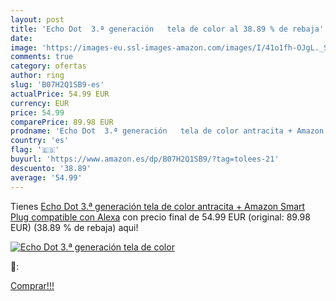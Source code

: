 ```yaml
---
layout: post
title: 'Echo Dot  3.ª generación   tela de color al 38.89 % de rebaja'
date: 
image: 'https://images-eu.ssl-images-amazon.com/images/I/41o1fh-OJgL._SL200_.jpg'
comments: true
category: ofertas
author: ring
slug: 'B07H2Q1SB9-es'
actualPrice: 54.99 EUR
currency: EUR
price: 54.99
comparePrice: 89.98 EUR
prodname: 'Echo Dot  3.ª generación   tela de color antracita + Amazon Smart Plug  compatible con Alexa'
country: 'es'
flag: '🇪🇸'
buyurl: 'https://www.amazon.es/dp/B07H2Q1SB9/?tag=tolees-21'
descuento: '38.89'
average: '54.99'
---
```


Tienes [Echo Dot  3.ª generación   tela de color antracita + Amazon Smart Plug  compatible con Alexa](https://www.amazon.es/dp/B07H2Q1SB9/?tag=tolees-21) con precio final de  54.99 EUR (original: 89.98 EUR) (38.89 %  de rebaja) aqui!

[![Echo Dot  3.ª generación   tela de color](https://images-eu.ssl-images-amazon.com/images/I/41o1fh-OJgL._SL200_.jpg)](https://www.amazon.es/dp/B07H2Q1SB9/?tag=tolees-21)

🔎:


[Comprar!!!](https://www.amazon.es/dp/B07H2Q1SB9/?tag=tolees-21)
